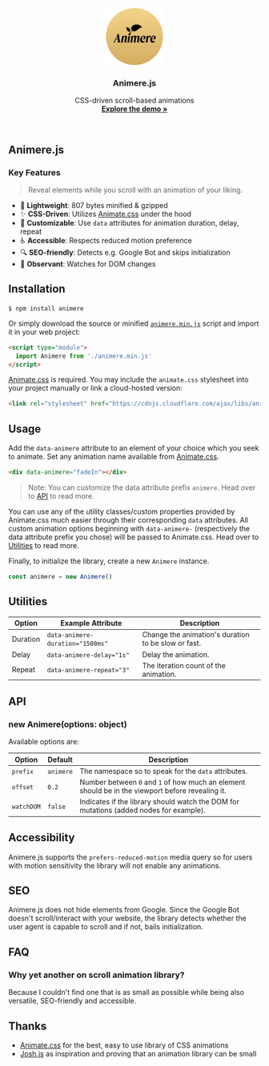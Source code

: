 <p align="center">
  <img src="./docs/img/favicon.svg" alt="Logo of Animere.js" width="114" height="114">
</p>

<h3 align="center">Animere.js</h3>

<p align="center">
  CSS-driven scroll-based animations<br>
  <a href="https://animere.jhnn.dev"><strong>Explore the demo »</strong></a>
</p>

<br>

## Animere.js

### Key Features

> Reveal elements while you scroll with an animation of your liking.

- 🍃 **Lightweight**: 807 bytes minified & gzipped
- ✨ **CSS-Driven**: Utilizes [Animate.css](https://animate.style) under the hood
- 🔧 **Customizable**: Use `data` attributes for animation duration, delay, repeat
- ♿️ **Accessible**: Respects reduced motion preference
- 🔍 **SEO-friendly**: Detects e.g. Google Bot and skips initialization
- 👀 **Observant**: Watches for DOM changes

## Installation

```
$ npm install animere
```

Or simply download the source or minified [`animere.min.js`](dist/animere.min.js) script and import it in your web project:

```html
<script type="module">
  import Animere from './animere.min.js'
</script>
```

[Animate.css](https://animate.style) is required. You may include the `animate.css` stylesheet into your project manually or link a cloud-hosted version:

```html
<link rel="stylesheet" href="https://cdnjs.cloudflare.com/ajax/libs/animate.css/4.1.0/animate.min.css">
```

## Usage

Add the `data-animere` attribute to an element of your choice which you seek to animate. Set any animation name available from [Animate.css](https://animate.style).

```html
<div data-animere="fadeIn"></div>
```

> Note: You can customize the data attribute prefix `animere`. Head over to [API](#api) to read more.

You can use any of the utility classes/custom properties provided by Animate.css much easier through their corresponding `data` attributes. All custom animation options beginning with `data-animere-` (respectively the data attribute prefix you chose) will be passed to Animate.css. Head over to [Utilities](#utilities) to read more.

Finally, to initialize the library, create a new `Animere` instance.

```js
const animere = new Animere()
```

## Utilities

Option | Example Attribute | Description
--- | --- | ---
Duration | `data-animere-duration="1500ms"` | Change the animation's duration to be slow or fast.
Delay | `data-animere-delay="1s"` | Delay the animation.
Repeat | `data-animere-repeat="3"` | The iteration count of the animation.

## API

### new Animere(options: object)

Available options are:

Option | Default | Description
--- | --- | ---
`prefix` | `animere` | The namespace so to speak for the `data` attributes.
`offset` | `0.2` | Number between `0` and `1` of how much an element should be in the viewport before revealing it.
`watchDOM` | `false` | Indicates if the library should watch the DOM for mutations (added nodes for example).

## Accessibility

Animere.js supports the `prefers-reduced-motion` media query so for users with motion sensitivity the library will not enable any animations.

## SEO

Animere.js does not hide elements from Google. Since the Google Bot doesn't scroll/interact with your website, the library detects whether the user agent is capable to scroll and if not, bails initialization.

## FAQ

### Why yet another on scroll animation library?

Because I couldn't find one that is as small as possible while being also versatile, SEO-friendly and accessible.

## Thanks

- [Animate.css](https://animate.style) for the best, easy to use library of CSS animations
- [Josh.js](https://github.com/mamunhpath/josh.js) as inspiration and proving that an animation library can be small
